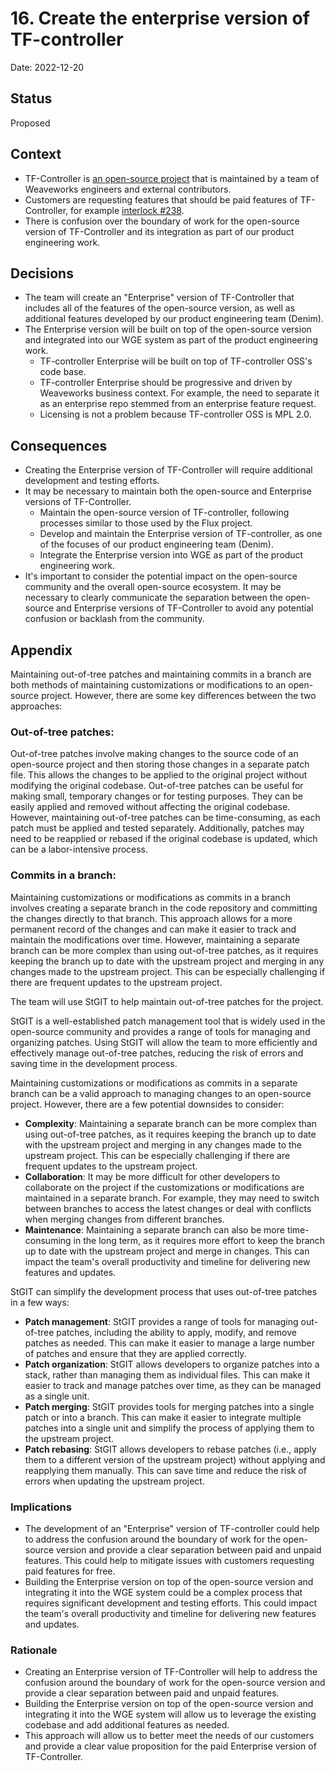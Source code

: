 # 16. Create the enterprise version of TF-controller

Date: 2022-12-20

## Status

Proposed

## Context
  - TF-Controller is [an open-source project](https://github.com/weaveworks/tf-controller) that is maintained by a team of Weaveworks engineers and external contributors.
  - Customers are requesting features that should be paid features of TF-Controller, for example [interlock #238](https://github.com/weaveworks/weave-gitops-interlock/issues/238).
  - There is confusion over the boundary of work for the open-source version of TF-Controller and its integration as part of our product engineering work.

## Decisions
  - The team will create an "Enterprise" version of TF-Controller that includes all of the features of the open-source version, as well as additional features developed by our product engineering team (Denim).
  - The Enterprise version will be built on top of the open-source version and integrated into our WGE system as part of the product engineering work.
    - TF-controller Enterprise will be built on top of TF-controller OSS's code base.
    - TF-controller Enterprise should be progressive and driven by Weaveworks business context. For example, the need to separate it as an enterprise repo stemmed from an enterprise feature request.
    - Licensing is not a problem because TF-controller OSS is MPL 2.0.

## Consequences
  - Creating the Enterprise version of TF-Controller will require additional development and testing efforts.
  - It may be necessary to maintain both the open-source and Enterprise versions of TF-Controller. 
    - Maintain the open-source version of TF-controller, following processes similar to those used by the Flux project.
    - Develop and maintain the Enterprise version of TF-controller, as one of the focuses of our product engineering team (Denim).
    - Integrate the Enterprise version into WGE as part of the product engineering work.
  - It's important to consider the potential impact on the open-source community and the overall open-source ecosystem. It may be necessary to clearly communicate the separation between the open-source and Enterprise versions of TF-Controller to avoid any potential confusion or backlash from the community.

## Appendix

Maintaining out-of-tree patches and maintaining commits in a branch are both methods of maintaining customizations or modifications to an open-source project. However, there are some key differences between the two approaches:

### Out-of-tree patches:

Out-of-tree patches involve making changes to the source code of an open-source project and then storing those changes in a separate patch file. This allows the changes to be applied to the original project without modifying the original codebase.
Out-of-tree patches can be useful for making small, temporary changes or for testing purposes. They can be easily applied and removed without affecting the original codebase.
However, maintaining out-of-tree patches can be time-consuming, as each patch must be applied and tested separately. Additionally, patches may need to be reapplied or rebased if the original codebase is updated, which can be a labor-intensive process.

### Commits in a branch:

Maintaining customizations or modifications as commits in a branch involves creating a separate branch in the code repository and committing the changes directly to that branch.
This approach allows for a more permanent record of the changes and can make it easier to track and maintain the modifications over time.
However, maintaining a separate branch can be more complex than using out-of-tree patches, as it requires keeping the branch up to date with the upstream project and merging in any changes made to the upstream project. This can be especially challenging if there are frequent updates to the upstream project.

The team will use StGIT to help maintain out-of-tree patches for the project.

StGIT is a well-established patch management tool that is widely used in the open-source community and provides a range of tools for managing and organizing patches.
Using StGIT will allow the team to more efficiently and effectively manage out-of-tree patches, reducing the risk of errors and saving time in the development process.

Maintaining customizations or modifications as commits in a separate branch can be a valid approach to managing changes to an open-source project. However, there are a few potential downsides to consider:
  - **Complexity**: Maintaining a separate branch can be more complex than using out-of-tree patches, as it requires keeping the branch up to date with the upstream project and merging in any changes made to the upstream project. This can be especially challenging if there are frequent updates to the upstream project.
  - **Collaboration**: It may be more difficult for other developers to collaborate on the project if the customizations or modifications are maintained in a separate branch. For example, they may need to switch between branches to access the latest changes or deal with conflicts when merging changes from different branches.
  - **Maintenance**: Maintaining a separate branch can also be more time-consuming in the long term, as it requires more effort to keep the branch up to date with the upstream project and merge in changes. This can impact the team's overall productivity and timeline for delivering new features and updates.

StGIT can simplify the development process that uses out-of-tree patches in a few ways:
  - **Patch management**: StGIT provides a range of tools for managing out-of-tree patches, including the ability to apply, modify, and remove patches as needed. This can make it easier to manage a large number of patches and ensure that they are applied correctly.
  - **Patch organization**: StGIT allows developers to organize patches into a stack, rather than managing them as individual files. This can make it easier to track and manage patches over time, as they can be managed as a single unit.
  - **Patch merging**: StGIT provides tools for merging patches into a single patch or into a branch. This can make it easier to integrate multiple patches into a single unit and simplify the process of applying them to the upstream project.
  - **Patch rebasing**: StGIT allows developers to rebase patches (i.e., apply them to a different version of the upstream project) without applying and reapplying them manually. This can save time and reduce the risk of errors when updating the upstream project.

### Implications
  - The development of an "Enterprise" version of TF-controller could help to address the confusion around the boundary of work for the open-source version and provide a clear separation between paid and unpaid features. This could help to mitigate issues with customers requesting paid features for free.
  - Building the Enterprise version on top of the open-source version and integrating it into the WGE system could be a complex process that requires significant development and testing efforts. This could impact the team's overall productivity and timeline for delivering new features and updates.

### Rationale
  - Creating an Enterprise version of TF-Controller will help to address the confusion around the boundary of work for the open-source version and provide a clear separation between paid and unpaid features.
  - Building the Enterprise version on top of the open-source version and integrating it into the WGE system will allow us to leverage the existing codebase and add additional features as needed.
  - This approach will allow us to better meet the needs of our customers and provide a clear value proposition for the paid Enterprise version of TF-Controller.
